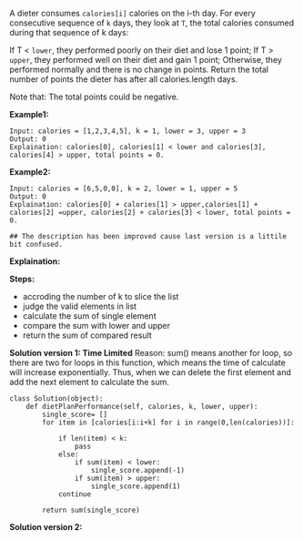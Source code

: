 A dieter consumes ```calories[i]``` calories on the i-th day.  For every consecutive sequence of ```k``` days, they look at ```T```, the total calories consumed during that sequence of k days:

If T < ```lower```, they performed poorly on their diet and lose 1 point; 
If T > ```upper```, they performed well on their diet and gain 1 point;
Otherwise, they performed normally and there is no change in points.
Return the total number of points the dieter has after all calories.length days.

Note that: The total points could be negative.

**Example1:**
```
Input: calories = [1,2,3,4,5], k = 1, lower = 3, upper = 3
Output: 0
Explaination: calories[0], calories[1] < lower and calories[3], calories[4] > upper, total points = 0.
```


**Example2:**
```
Input: calories = [6,5,0,0], k = 2, lower = 1, upper = 5
Output: 0
Explaination: calories[0] + calories[1] > upper,calories[1] + calories[2] =upper, calories[2] + calories[3] < lower, total points = 0.

## The description has been improved cause last version is a littile bit confused.
```

**Explaination:** 



**Steps:**

- accroding the number of k to slice the list
- judge the valid elements in list 
- calculate the sum of single element 
- compare the sum with lower and upper
- return the sum of compared result


**Solution version 1: Time Limited**
Reason: sum() means another for loop, so there are two for loops in this function, which means the time of calculate will increase exponentially. Thus, when we can delete the first element and add the next element to calculate the sum.

```
class Solution(object):
    def dietPlanPerformance(self, calories, k, lower, upper):   
        single_score= []
        for item in [calories[i:i+k] for i in range(0,len(calories))]:

            if len(item) < k:
                pass
            else:
                if sum(item) < lower:
                    single_score.append(-1)
                if sum(item) > upper:
                    single_score.append(1)
            continue
        
        return sum(single_score)
```



**Solution version 2:**
```
```
